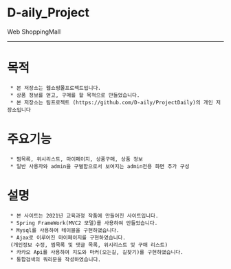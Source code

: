 # D-aily_Project
Web ShoppingMall 
***
# 목적
```
 * 본 저장소는 웹쇼핑몰프로젝트입니다.
 * 상품 정보를 얻고, 구매를 할 목적으로 만들었습니다.
 * 본 저장소는 팀프로젝트 (https://github.com/D-aily/ProjectDaily)의 개인 저장소입니다
```
# 주요기능
```
 * 찜목록, 위시리스트, 마이페이지, 상품구매, 상품 정보
 * 일반 사용자와 admin을 구별함으로서 보여지는 admin전용 화면 추가 구성
```
# 설명
```
 * 본 사이트는 2021년 교육과정 작품에 만들어진 사이트입니다.
 * Spring FrameWork(MVC2 모델)를 사용하여 만들었습니다.
 * Mysql를 사용하여 테이블을 구현하였습니다.
 * Ajax로 이루어진 마이페이지를 구현하였습니다.
 (개인정보 수정, 찜목록 및 댓글 목록, 위시리스트 및 구매 리스트)
 * 카카오 Api를 사용하여 지도와 마커(오는길, 길찾기)를 구현하였습니다.
 * 통합검색의 쿼리문을 작성하였습니다.
```
